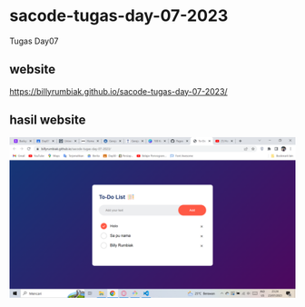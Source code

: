 # sacode-tugas-day-07-2023
Tugas Day07

## website

https://billyrumbiak.github.io/sacode-tugas-day-07-2023/

## hasil website

<img src="hasil-website.png">

